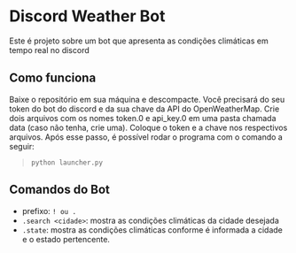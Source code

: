 # Discord Weather Bot
Este é projeto sobre um bot que apresenta as condições climáticas em tempo real no discord

## Como funciona
Baixe o repositório em sua máquina e descompacte. Você precisará do seu token do bot do discord e da sua chave da API do OpenWeatherMap. Crie dois arquivos com os nomes token.0 e api_key.0 em uma pasta chamada data (caso não tenha, crie uma). Coloque o token e a chave nos respectivos arquivos. Após esse passo, é possível rodar o programa com o comando a seguir:

> ```python launcher.py```

## Comandos do Bot
* prefixo: ```! ou .```
* ```.search <cidade>```: mostra as condições climáticas da cidade desejada
* ```.state```: mostra as condições climáticas conforme é informada a cidade e o estado pertencente.